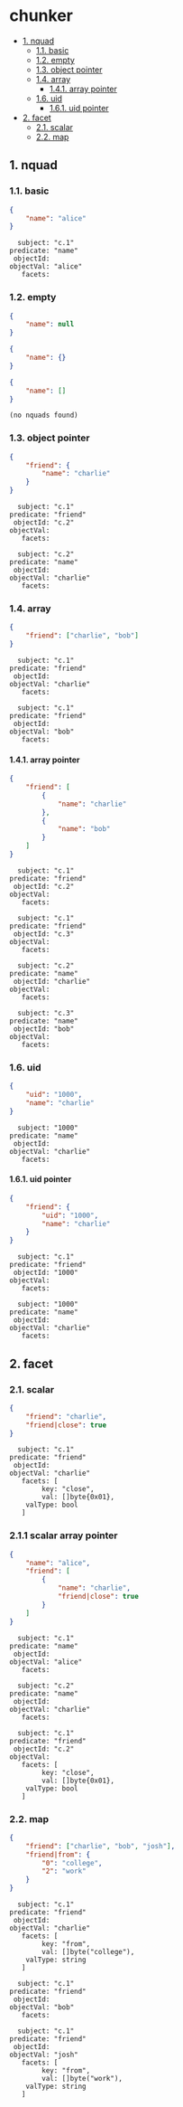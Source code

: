 # chunker

* [1. nquad](#1-nquad)
    + [1.1. basic](#11-basic)
    + [1.2. empty](#12-empty)
    + [1.3. object pointer](#13-object-pointer)
    + [1.4. array](#14-array)
        - [1.4.1. array pointer](#141-array-pointer)
    + [1.6. uid](#16-uid)
        - [1.6.1. uid pointer](#161-uid-pointer)
* [2. facet](#2-facet)
    + [2.1. scalar](#21-scalar)
    + [2.2. map](#22-map)

## 1. nquad

### 1.1. basic

```json
{
    "name": "alice"
}
```

```
  subject: "c.1"
predicate: "name"
 objectId: 
objectVal: "alice"
   facets:
```

### 1.2. empty

```json
{
    "name": null
}
```

```json
{
    "name": {}
}
```

```json
{
    "name": []
}
```

```
(no nquads found)
```

### 1.3. object pointer

```json
{
    "friend": {
        "name": "charlie"
    }
}
```

```
  subject: "c.1"
predicate: "friend"
 objectId: "c.2"
objectVal:
   facets:

  subject: "c.2"
predicate: "name"
 objectId: 
objectVal: "charlie"
   facets:
```

### 1.4. array

```json
{
    "friend": ["charlie", "bob"]
}
```

```
  subject: "c.1"
predicate: "friend"
 objectId:
objectVal: "charlie"
   facets:
  
  subject: "c.1"
predicate: "friend"
 objectId: 
objectVal: "bob"
   facets:

```

#### 1.4.1. array pointer

```json
{
    "friend": [
        {
            "name": "charlie"
        },
        {
            "name": "bob"
        }
    ]
}
```

```
  subject: "c.1"
predicate: "friend"
 objectId: "c.2"
objectVal:
   facets:

  subject: "c.1"
predicate: "friend"
 objectId: "c.3"
objectVal:
   facets:
  
  subject: "c.2"
predicate: "name"
 objectId: "charlie"
objectVal:
   facets:
  
  subject: "c.3"
predicate: "name"
 objectId: "bob"
objectVal:
   facets:
```

### 1.6. uid

```json
{
    "uid": "1000",
    "name": "charlie"
}
```

```
  subject: "1000"
predicate: "name"
 objectId: 
objectVal: "charlie"
   facets:
```

#### 1.6.1. uid pointer

```json
{
    "friend": {
        "uid": "1000",
        "name": "charlie"
    }
}
```

```
  subject: "c.1"
predicate: "friend"
 objectId: "1000"
objectVal:
   facets:
  
  subject: "1000"
predicate: "name"
 objectId: 
objectVal: "charlie"
   facets:
```

## 2. facet

### 2.1. scalar

```json
{
    "friend": "charlie",
    "friend|close": true
}
```

```
  subject: "c.1"
predicate: "friend"
 objectId: 
objectVal: "charlie"
   facets: [
        key: "close",
        val: []byte{0x01},
    valType: bool
   ]
```

### 2.1.1 scalar array pointer

```json
{
    "name": "alice",
    "friend": [
        {
            "name": "charlie",
            "friend|close": true
        }
    ]
}
```

```
  subject: "c.1"
predicate: "name"
 objectId: 
objectVal: "alice"
   facets: 
  
  subject: "c.2"
predicate: "name"
 objectId: 
objectVal: "charlie"
   facets: 

  subject: "c.1"
predicate: "friend"
 objectId: "c.2"
objectVal:
   facets: [
        key: "close",
        val: []byte{0x01},
    valType: bool
   ]
```

### 2.2. map

```json
{
    "friend": ["charlie", "bob", "josh"],
    "friend|from": {
        "0": "college",
        "2": "work"
    }
}
```

```
  subject: "c.1"
predicate: "friend"
 objectId: 
objectVal: "charlie"
   facets: [
        key: "from",
        val: []byte("college"),
    valType: string
   ]
  
  subject: "c.1"
predicate: "friend"
 objectId: 
objectVal: "bob"
   facets: 
  
  subject: "c.1"
predicate: "friend"
 objectId: 
objectVal: "josh"
   facets: [
        key: "from",
        val: []byte("work"),
    valType: string
   ]
```

